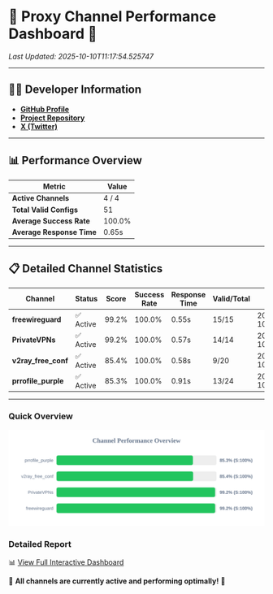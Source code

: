 # 🌟 Proxy Channel Performance Dashboard 🌟

_Last Updated: 2025-10-10T11:17:54.525747_

---

## 👩‍💻 Developer Information

- **[GitHub Profile](https://github.com/4n0nymou3)**  
- **[Project Repository](https://github.com/4n0nymou3/multi-proxy-config-fetcher)**  
- **[X (Twitter)](https://x.com/4n0nymou3)**  

---

## 📊 Performance Overview

| Metric                | Value       |
|-----------------------|-------------|
| **Active Channels**   | 4 / 4       |
| **Total Valid Configs** | 51          |
| **Average Success Rate** | 100.0%      |
| **Average Response Time** | 0.65s       |

---

## 📋 Detailed Channel Statistics

| Channel          | Status     | Score  | Success Rate | Response Time | Valid/Total | Last Success               |
|------------------|------------|--------|--------------|---------------|-------------|----------------------------|
| **freewireguard**  | ✅ Active  | 99.2%  | 100.0% | 0.55s         | 15/15       | 2025-10-10T11:17:54.523870 |
| **PrivateVPNs**  | ✅ Active  | 99.2%  | 100.0% | 0.57s         | 14/14       | 2025-10-10T11:17:53.944961 |
| **v2ray_free_conf**  | ✅ Active  | 85.4%  | 100.0% | 0.58s         | 9/20       | 2025-10-10T11:17:53.332473 |
| **prrofile_purple**  | ✅ Active  | 85.3%  | 100.0% | 0.91s         | 13/24       | 2025-10-10T11:17:52.687813 |

---

### Quick Overview
<div align="center">
  <a href="https://raw.githubusercontent.com/nullluser/NullRepo/refs/heads/main/assets/channel_stats_chart.svg">
    <img src="https://raw.githubusercontent.com/nullluser/NullRepo/refs/heads/main/assets/channel_stats_chart.svg" alt="Source Performance Statistics" width="800">
  </a>
</div>

### Detailed Report
📊 [View Full Interactive Dashboard](https://htmlpreview.github.io/?https://github.com/nullluser/NullRepo/blob/main/assets/performance_report.html)

🎉 **All channels are currently active and performing optimally!** 🎉
